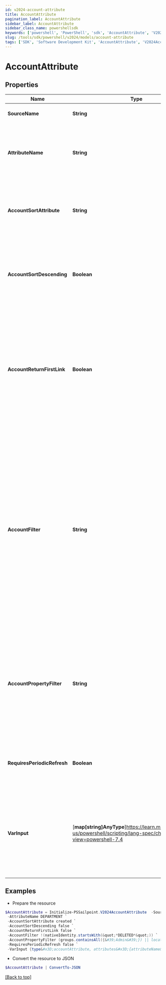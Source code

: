 ```yaml
---
id: v2024-account-attribute
title: AccountAttribute
pagination_label: AccountAttribute
sidebar_label: AccountAttribute
sidebar_class_name: powershellsdk
keywords: ['powershell', 'PowerShell', 'sdk', 'AccountAttribute', 'V2024AccountAttribute'] 
slug: /tools/sdk/powershell/v2024/models/account-attribute
tags: ['SDK', 'Software Development Kit', 'AccountAttribute', 'V2024AccountAttribute']
---
```



# AccountAttribute

## Properties

Name | Type | Description | Notes
------------ | ------------- | ------------- | -------------
**SourceName** | **String** | A reference to the source to search for the account | [required]
**AttributeName** | **String** | The name of the attribute on the account to return. This should match the name of the account attribute name visible in the user interface, or on the source schema. | [required]
**AccountSortAttribute** | **String** | The value of this configuration is a string name of the attribute to use when determining the ordering of returned accounts when there are multiple entries | [optional] [default to "created"]
**AccountSortDescending** | **Boolean** | The value of this configuration is a boolean (true/false). Controls the order of the sort when there are multiple accounts. If not defined, the transform will default to false (ascending order) | [optional] [default to $false]
**AccountReturnFirstLink** | **Boolean** | The value of this configuration is a boolean (true/false). Controls which account to source a value from for an attribute.  If this flag is set to true, the transform returns the value from the first account in the list, even if it is null. If it is set to false, the transform returns the first non-null value. If not defined, the transform will default to false | [optional] [default to $false]
**AccountFilter** | **String** | This expression queries the database to narrow search results. The value of this configuration is a sailpoint.object.Filter expression and used when searching against the database.  The default filter will always include the source and identity, and any subsequent expressions will be combined in an AND operation to the existing search criteria. Only certain searchable attributes are available:  - `nativeIdentity` - the Account ID  - `displayName` - the Account Name  - `entitlements` - a boolean value to determine if the account has entitlements | [optional] 
**AccountPropertyFilter** | **String** | This expression is used to search and filter accounts in memory. The value of this configuration is a sailpoint.object.Filter expression and used when searching against the returned resultset.  All account attributes are available for filtering as this operation is performed in memory. | [optional] 
**RequiresPeriodicRefresh** | **Boolean** | A value that indicates whether the transform logic should be re-evaluated every evening as part of the identity refresh process | [optional] [default to $false]
**VarInput** | [**map[string]AnyType**]https://learn.microsoft.com/en-us/powershell/scripting/lang-spec/chapter-04?view=powershell-7.4 | This is an optional attribute that can explicitly define the input data which will be fed into the transform logic. If input is not provided, the transform will take its input from the source and attribute combination configured via the UI. | [optional] 

## Examples

- Prepare the resource
```powershell
$AccountAttribute = Initialize-PSSailpoint.V2024AccountAttribute  -SourceName Workday `
 -AttributeName DEPARTMENT `
 -AccountSortAttribute created `
 -AccountSortDescending false `
 -AccountReturnFirstLink false `
 -AccountFilter !(nativeIdentity.startsWith(&quot;*DELETED*&quot;)) `
 -AccountPropertyFilter (groups.containsAll({&#39;Admin&#39;}) || location &#x3D;&#x3D; &#39;Austin&#39;) `
 -RequiresPeriodicRefresh false `
 -VarInput {type&#x3D;accountAttribute, attributes&#x3D;{attributeName&#x3D;first_name, sourceName&#x3D;Source}}
```

- Convert the resource to JSON
```powershell
$AccountAttribute | ConvertTo-JSON
```


[[Back to top]](#) 

